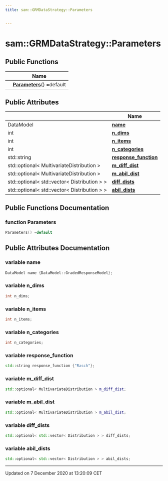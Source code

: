 ```yaml
---
title: sam::GRMDataStrategy::Parameters


---
```


# sam::GRMDataStrategy::Parameters



















## Public Functions

|                | Name           |
| -------------- | -------------- |
|  | **[Parameters](/doxygen/Classes/structsam_1_1_g_r_m_data_strategy_1_1_parameters/#function-parameters)**() =default  |


## Public Attributes

|                | Name           |
| -------------- | -------------- |
| DataModel | **[name](/doxygen/Classes/structsam_1_1_g_r_m_data_strategy_1_1_parameters/#variable-name)**  |
| int | **[n_dims](/doxygen/Classes/structsam_1_1_g_r_m_data_strategy_1_1_parameters/#variable-n_dims)**  |
| int | **[n_items](/doxygen/Classes/structsam_1_1_g_r_m_data_strategy_1_1_parameters/#variable-n_items)**  |
| int | **[n_categories](/doxygen/Classes/structsam_1_1_g_r_m_data_strategy_1_1_parameters/#variable-n_categories)**  |
| std::string | **[response_function](/doxygen/Classes/structsam_1_1_g_r_m_data_strategy_1_1_parameters/#variable-response_function)**  |
| std::optional< MultivariateDistribution > | **[m_diff_dist](/doxygen/Classes/structsam_1_1_g_r_m_data_strategy_1_1_parameters/#variable-m_diff_dist)**  |
| std::optional< MultivariateDistribution > | **[m_abil_dist](/doxygen/Classes/structsam_1_1_g_r_m_data_strategy_1_1_parameters/#variable-m_abil_dist)**  |
| std::optional< std::vector< Distribution > > | **[diff_dists](/doxygen/Classes/structsam_1_1_g_r_m_data_strategy_1_1_parameters/#variable-diff_dists)**  |
| std::optional< std::vector< Distribution > > | **[abil_dists](/doxygen/Classes/structsam_1_1_g_r_m_data_strategy_1_1_parameters/#variable-abil_dists)**  |














## Public Functions Documentation

### function Parameters

```cpp
Parameters() =default
```































## Public Attributes Documentation

### variable name

```cpp
DataModel name {DataModel::GradedResponseModel};
```





























### variable n_dims

```cpp
int n_dims;
```





























### variable n_items

```cpp
int n_items;
```





























### variable n_categories

```cpp
int n_categories;
```





























### variable response_function

```cpp
std::string response_function {"Rasch"};
```





























### variable m_diff_dist

```cpp
std::optional< MultivariateDistribution > m_diff_dist;
```





























### variable m_abil_dist

```cpp
std::optional< MultivariateDistribution > m_abil_dist;
```





























### variable diff_dists

```cpp
std::optional< std::vector< Distribution > > diff_dists;
```





























### variable abil_dists

```cpp
std::optional< std::vector< Distribution > > abil_dists;
```

































-------------------------------

Updated on  7 December 2020 at 13:20:09 CET